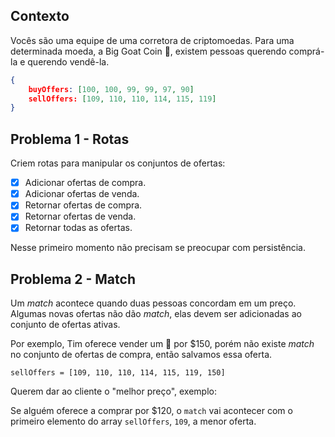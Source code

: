 ## Contexto
Vocês são uma equipe de uma corretora de criptomoedas. 
Para uma determinada moeda, a Big Goat Coin 🐐, existem pessoas querendo comprá-la e querendo vendê-la.

```json
{
    buyOffers: [100, 100, 99, 99, 97, 90]
    sellOffers: [109, 110, 110, 114, 115, 119]
}
```

## Problema 1 - Rotas

Criem rotas para manipular os conjuntos de ofertas:

- [x] Adicionar ofertas de compra.
- [x] Adicionar ofertas de venda.  
- [x] Retornar ofertas de compra.
- [x] Retornar ofertas de venda.
- [x] Retornar todas as ofertas.

Nesse primeiro momento não precisam se preocupar com persistência.

## Problema 2 - Match

Um *match* acontece quando duas pessoas concordam em um preço. Algumas novas ofertas não dão *match*, elas devem ser adicionadas ao conjunto de ofertas ativas.

Por exemplo, Tim oferece vender um :goat: por $150, porém não existe *match* no conjunto de ofertas de compra, então salvamos essa oferta.

`sellOffers = [109, 110, 110, 114, 115, 119, 150]`

Querem dar ao cliente o "melhor preço", exemplo:

Se alguém oferece a comprar por $120, o `match` vai acontecer com o primeiro elemento do array `sellOffers`, `109`, a menor oferta.
